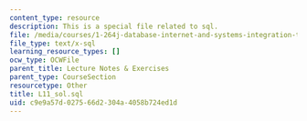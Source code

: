 ```yaml
---
content_type: resource
description: This is a special file related to sql.
file: /media/courses/1-264j-database-internet-and-systems-integration-technologies-fall-2013/c9e9a57d027566d2304a4058b724ed1d_L11_sol.sql
file_type: text/x-sql
learning_resource_types: []
ocw_type: OCWFile
parent_title: Lecture Notes & Exercises
parent_type: CourseSection
resourcetype: Other
title: L11_sol.sql
uid: c9e9a57d-0275-66d2-304a-4058b724ed1d
---
```

